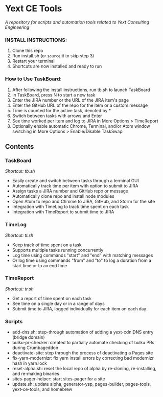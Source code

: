 # Yext CE Tools
*A repository for scripts and automation tools related to Yext Consulting Engineering*

### INSTALL INSTRUCTIONS:
1. Clone this repo
2. Run install.sh (or `source` it to skip step 3)
3. Restart your terminal
4. Shortcuts are now installed and ready to run

### How to Use TaskBoard:
1. After following the install instructions, run tb.sh to launch TaskBoard
2. In TaskBoard, press N to start a new task
3. Enter the JIRA number or the URL of the JIRA item's page
4. Enter the GitHub URL of the repo for the item or a custom message
5. Time is counted for the active task, denoted by *
6. Switch between tasks with arrows and Enter
7. See time worked per item and log to JIRA in More Options > TimeReport
8. Optionally enable automatic Chrome, Terminal, and/or Atom window switching in More Options > Enable/Disable TaskSwap

## Contents

### TaskBoard
*Shortcut: tb.sh*
- Easily create and switch between tasks through a terminal GUI
- Automatically track time per item with option to submit to JIRA
- Assign tasks a JIRA number and GitHub repo or message
- Automatically clone repo and install node modules
- Open Atom to repo and Chrome to JIRA, GitHub, and Storm for the site
- Integration with TimeLog to track time spent on each task
- Integration with TimeReport to submit time to JIRA

### TimeLog
*Shortcut: tl.sh*
- Keep track of time spent on a task
- Supports multiple tasks running concurrently
- Log time using commands "start" and "end" with matching messages
- Or log time using commands "from" and "to" to log a duration from a start time or to an end time

### TimeReport
*Shortcut: tr.sh*
- Get a report of time spent on each task
- See time on a single day or in a range of days
- Submit time to JIRA, logged individually for each item on each day

### Scripts
- add-dns.sh: step-through automation of adding a yext-cdn DNS entry (bridge domain)
- bulku-pr-checker: created to partially automate checking of bulku PRs during Crumbageddon
- deactivate-site: step through the process of deactivating a Pages site
- fix-yarn-modernizr: fix yarn install errors by correcting bad modernizr hash in yarn.lock
- reset-alpha.sh: reset the local repo of alpha by re-cloning, re-installing, and re-making binaries
- sites-pager-helper: start sites-pager for a site
- update.sh: update alpha, generator-ysp, pages-builder, pages-tools, yext-ce-tools, and homebrew
